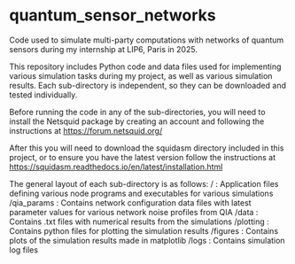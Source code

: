 # quantum_sensor_networks
Code used to simulate multi-party computations with networks of quantum sensors during my internship at LIP6, Paris in 2025.

This repository includes Python code and data files used for implementing various simulation tasks during my project, as well as various
simulation results. Each sub-directory is independent, so they can be downloaded and tested individually.

Before running the code in any of the sub-directories, you will need to install the Netsquid package by creating an account and 
following the instructions at https://forum.netsquid.org/

After this you will need to download the squidasm directory included in this project, or to ensure you have the latest version follow
the instructions at https://squidasm.readthedocs.io/en/latest/installation.html

The general layout of each sub-directory is as follows:
/ : Application files defining various node programs and executables for various simulations
/qia_params : Contains network configuration data files with latest parameter values for various network noise profiles from QIA
/data : Contains .txt files with numerical results from the simulations
/plotting : Contains python files for plotting the simulation results 
/figures : Contains plots of the simulation results made in matplotlib
/logs : Contains simulation log files


